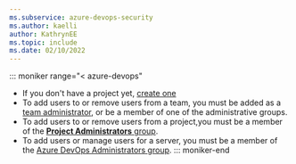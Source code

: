```yaml
---
ms.subservice: azure-devops-security
ms.author: kaelli
author: KathrynEE
ms.topic: include
ms.date: 02/10/2022
---
```


::: moniker range="< azure-devops"  

* If you don't have a project yet, [create one](../organizations/projects/create-project.md) 
* To add users to or remove users from a team, you must be added as a [team administrator](../organizations/settings/add-team-administrator.md), or be a member of one of the administrative groups.  
* To add users to or remove users from a project,you must be a member of the [**Project Administrators** group](../organizations/security/change-project-level-permissions.md). 
* To add users or manage users for a server, you must be a member of the [Azure DevOps Administrators group](/azure/devops/server/admin/add-administrator).
::: moniker-end
